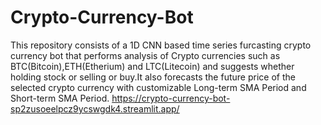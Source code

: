 # Crypto-Currency-Bot
This repository consists of a 1D CNN based time series furcasting crypto currency bot that performs analysis of Crypto currencies such as BTC(Bitcoin),ETH(Etherium) and LTC(Litecoin) and suggests whether holding stock or selling or buy.It also forecasts the future price of the selected crypto currency with customizable Long-term SMA Period and Short-term SMA Period.
https://crypto-currency-bot-sp2zusoeelpcz9ycswgdk4.streamlit.app/
